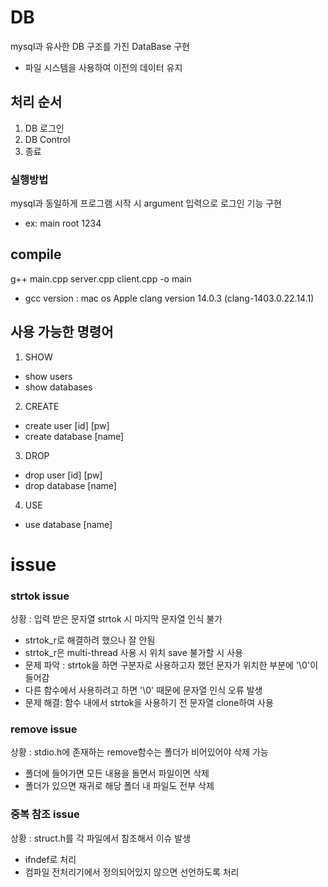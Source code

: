 # DB

mysql과 유사한 DB 구조를 가진 DataBase 구현

- 파일 시스템을 사용하여 이전의 데이터 유지

## 처리 순서

1. DB 로그인
2. DB Control
3. 종료

### 실행방법

mysql과 동일하게 프로그램 시작 시 argument 입력으로 로그인 기능 구현

- ex: main root 1234

## compile

g++ main.cpp server.cpp client.cpp -o main

- gcc version : mac os Apple clang version 14.0.3 (clang-1403.0.22.14.1)

## 사용 가능한 명령어

1. SHOW

- show users
- show databases

2. CREATE

- create user [id] [pw]
- create database [name]

3. DROP

- drop user [id] [pw]
- drop database [name]

4. USE

- use database [name]

# issue

### strtok issue

상황 : 입력 받은 문자열 strtok 시 마지막 문자열 인식 불가

- strtok_r로 해결하려 했으나 잘 안됨
- strtok_r은 multi-thread 사용 시 위치 save 불가할 시 사용
- 문제 파악 : strtok을 하면 구분자로 사용하고자 했던 문자가 위치한 부분에 '\0'이 들어감
- 다른 함수에서 사용하려고 하면 '\0' 때문에 문자열 인식 오류 발생
- 문제 해결: 함수 내에서 strtok을 사용하기 전 문자열 clone하여 사용

### remove issue

상황 : stdio.h에 존재하는 remove함수는 폴더가 비어있어야 삭제 가능

- 폴더에 들어가면 모든 내용을 돌면서 파일이면 삭제
- 폴더가 있으면 재귀로 해당 폴더 내 파일도 전부 삭제

### 중복 참조 issue

상황 : struct.h를 각 파일에서 참조해서 이슈 발생

- ifndef로 처리
- 컴파일 전처리기에서 정의되어있지 않으면 선언하도록 처리
